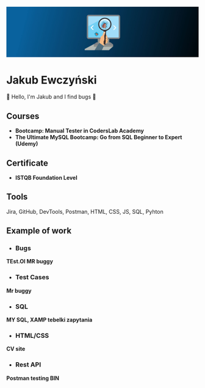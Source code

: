 ![I am GitHub Readme Generator's creator](https://github.com/9n9v/9n9v/blob/main/software-testing-banner.jpg)

# Jakub Ewczyński
👋 Hello, I'm Jakub and I find bugs :bug:

## Courses 
* __Bootcamp: Manual Tester in CodersLab Academy__  
* __The Ultimate MySQL Bootcamp: Go from SQL Beginner to Expert (Udemy)__
## Certificate
* __ISTQB Foundation Level__  

## Tools
Jira, GitHub, DevTools, Postman, HTML, CSS, JS, SQL, Pyhton   

## Example of work
* ### Bugs
__TEst.OI MR buggy__ 

* ### Test Cases
__Mr buggy__  

* ### SQL
__MY SQL, XAMP tebelki zapytania__ 

* ### HTML/CSS
__CV site__  

* ### Rest API
__Postman testing BIN__ 

